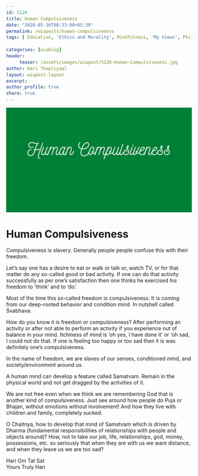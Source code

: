 ```yaml
--- 
id: 5126 
title: Human Compulsiveness
date: "2020-05-16T08:33:00+05:30"
permalink: /wiaposts/human-compulsiveness
tags: [ Education, 'Ethics and Morality', Mindfulness, 'My Views', Philosophy]    

categories: [wiablog] 
header:
     teaser: /assets/images/wiapost/5126-Human-Compulsiveness.jpg
author: Hari Thapliyaal 
layout: wiapost-layout
excerpt:  
author_profile: true 
share: true 
---
```


![Human Compulsiveness](/assets/images/wiapost/5126-Human-Compulsiveness.jpg)     
    
# Human Compulsiveness
    
Compulsiveness is slavery. Generally people people confuse this with their freedom.    
    
Let’s say one has a desire to eat or walk or talk or, watch TV, or for that matter do any so-called good or bad activity. If one can do that activity successfully as per one’s satisfaction then one thinks he exercised his freedom to ‘think’ and to ‘do’.    
    
Most of the time this so-called freedom is compulsiveness. It is coming from our deep-rooted behavior and condition mind. In nutshell called Svabhava.    
    
How do you know it is freedom or compulsiveness? After performing an activity or after not able to perform an activity if you experience out of balance in your mind. Itchiness of mind is ‘oh yes, I have done it’ or ‘oh sad, I could not do that. If one is feeling too happy or too sad then it is was definitely one’s compulsiveness.    
    
In the name of freedom, we are slaves of our senses, conditioned mind, and society/environment around us.    
    
A human mind can develop a feature called Samatvam. Remain in the physical world and not get dragged by the activities of it.    
    
We are not free even when we think we are remembering God that is another kind of compulsiveness. Just see around how people do Puja or Bhajan, without emotions without involvement! And how they live with children and family, completely sucked.    
    
O Chaitnya, how to develop that mind of Samatvam which is driven by Dharma (fundamental responsibilities of relationships with people and objects around)? How, not to take our job, life, relationships, god, money, possessions, etc. so seriously that when they are with us we want distance, and when they leave us we are too sad?    
    
Hari Om Tat Sat     
Yours Truly Hari    
